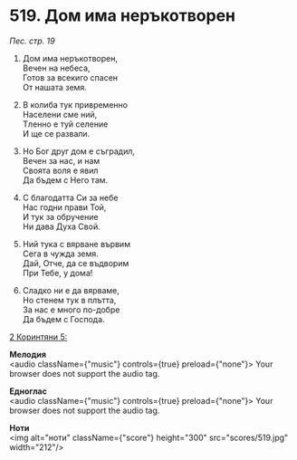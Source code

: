 # 519. Дом има неръкотворен

_Пес. стр. 19_

1. Дом има неръкотворен,  
Вечен на небеса,  
Готов за всекиго спасен  
От нашата земя.  

2. В колиба тук привременно  
Населени сме ний,  
Тленно е туй селение  
И ще се развали.  

3. Но Бог друг дом е съградил,  
Вечен за нас, и нам  
Своята воля е явил  
Да бъдем с Него там.  

4. С благодатта Си за небе  
Нас годни прави Той,  
И тук за обручение  
Ни дава Духа Свой.  

5. Ний тука с вярване вървим  
Сега в чужда земя.  
Дай, Отче, да се въдворим  
При Тебе, у дома!  

6. Сладко ни е да вярваме,  
Но стeнем тук в плътта,  
За нас е много по-добре  
Да бъдем с Господа.

[2 Коринтяни 5:](http://biblia.bg/index.php?k=54&g=5&s=)

**Мелодия**  
<audio className={"music"} controls={true} preload={"none"}>
    <source src="mp3/519.mp3" type="audio/mpeg"/>
    Your browser does not support the audio tag.
</audio>

**Едноглас**  
<audio className={"music"} controls={true} preload={"none"}>
    <source src="transp/519.mp3" type="audio/mpeg"/>
    Your browser does not support the audio tag.
</audio>

**Ноти**  
<img alt="ноти" className={"score"} height="300" src="scores/519.jpg" width="212"/>

